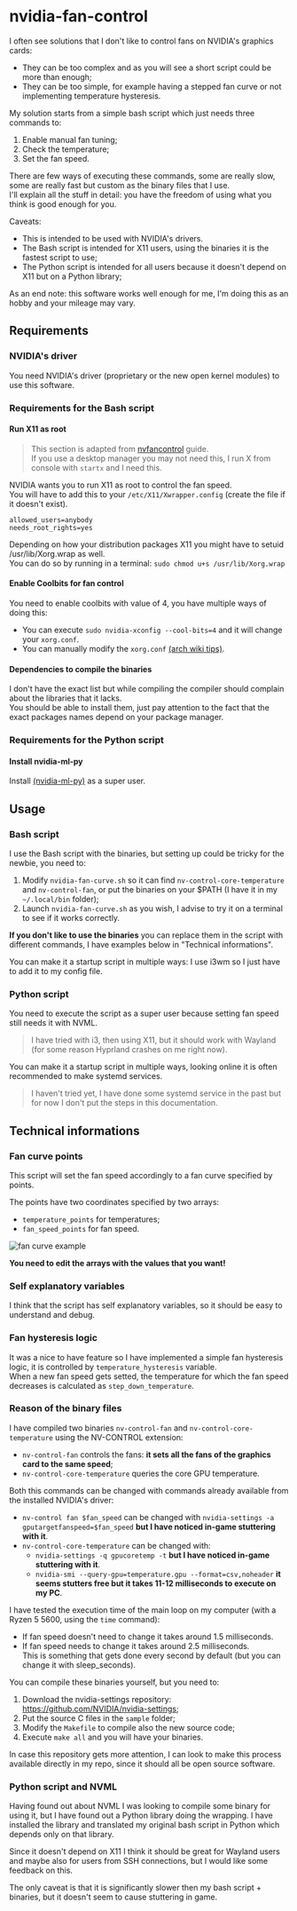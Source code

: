# nvidia-fan-control

I often see solutions that I don't like to control fans on NVIDIA's graphics cards:
- They can be too complex and as you will see a short script could be more than enough;
- They can be too simple, for example having a stepped fan curve or not implementing temperature hysteresis.

My solution starts from a simple bash script which just needs three commands to:
1. Enable manual fan tuning;
2. Check the temperature;
3. Set the fan speed.

There are few ways of executing these commands, some are really slow, some are really fast but custom as the binary files that I use.  
I'll explain all the stuff in detail: you have the freedom of using what you think is good enough for you.

Caveats:
- This is intended to be used with NVIDIA's drivers.
- The Bash script is intended for X11 users, using the binaries it is the fastest script to use;
- The Python script is intended for all users because it doesn't depend on X11 but on a Python library;

As an end note: this software works well enough for me, I'm doing this as an hobby and your mileage may vary.

## Requirements

### NVIDIA's driver
You need NVIDIA's driver (proprietary or the new open kernel modules) to use this software.

### Requirements for the Bash script

#### Run X11 as root
> This section is adapted from [nvfancontrol](https://github.com/foucault/nvfancontrol/tree/master) guide.  
> If you use a desktop manager you may not need this, I run X from console with `startx` and I need this.  

NVIDIA wants you to run X11 as root to control the fan speed.  
You will have to add this to your `/etc/X11/Xwrapper.config` (create the file if it doesn't exist).

```
allowed_users=anybody
needs_root_rights=yes
```

Depending on how your distribution packages X11 you might have to setuid /usr/lib/Xorg.wrap as well.  
You can do so by running in a terminal:
`sudo chmod u+s /usr/lib/Xorg.wrap`

#### Enable Coolbits for fan control
You need to enable coolbits with value of 4, you have multiple ways of doing this:
- You can execute `sudo nvidia-xconfig --cool-bits=4` and it will change your `xorg.conf`.
- You can manually modify the `xorg.conf` [(arch wiki tips)](https://wiki.archlinux.org/title/NVIDIA/Tips_and_tricks#Enabling_overclocking).

#### Dependencies to compile the binaries

I don't have the exact list but while compiling the compiler should complain about the libraries that it lacks.  
You should be able to install them, just pay attention to the fact that the exact packages names depend on your package manager.

### Requirements for the Python script

#### Install nvidia-ml-py
Install [(nvidia-ml-py)](https://pypi.org/project/nvidia-ml-py/) as a super user.

## Usage

### Bash script

I use the Bash script with the binaries, but setting up could be tricky for the newbie, you need to:  
1. Modify `nvidia-fan-curve.sh` so it can find `nv-control-core-temperature` and `nv-control-fan`, or put the binaries on your $PATH (I have it in my `~/.local/bin` folder);
2. Launch `nvidia-fan-curve.sh` as you wish, I advise to try it on a terminal to see if it works correctly.  

**If you don't like to use the binaries** you can replace them in the script with different commands, I have examples below in "Technical informations".  

You can make it a startup script in multiple ways: I use i3wm so I just have to add it to my config file.  

### Python script

You need to execute the script as a super user because setting fan speed still needs it with NVML.
> I have tried with i3, then using X11, but it should work with Wayland (for some reason Hyprland crashes on me right now).

You can make it a startup script in multiple ways, looking online it is often recommended to make systemd services.
> I haven't tried yet, I have done some systemd service in the past but for now I don't put the steps in this documentation.

## Technical informations

### Fan curve points

This script will set the fan speed accordingly to a fan curve specified by points.  

The points have two coordinates specified by two arrays:
- `temperature_points` for temperatures;
- `fan_speed_points` for fan speed.

![fan curve example](./fan_curve_example.png)

**You need to edit the arrays with the values that you want!**

### Self explanatory variables

I think that the script has self explanatory variables, so it should be easy to understand and debug.

### Fan hysteresis logic

It was a nice to have feature so I have implemented a simple fan hysteresis logic, it is controlled by `temperature_hysteresis` variable.  
When a new fan speed gets setted, the temperature for which the fan speed decreases is calculated as `step_down_temperature`.

### Reason of the binary files

I have compiled two binaries `nv-control-fan` and `nv-control-core-temperature` using the NV-CONTROL extension:
- `nv-control-fan` controls the fans: **it sets all the fans of the graphics card to the same speed**;
- `nv-control-core-temperature` queries the core GPU temperature.

Both this commands can be changed with commands already available from the installed NVIDIA's driver:
- `nv-control fan $fan_speed` can be changed with `nvidia-settings -a gputargetfanspeed=$fan_speed` **but I have noticed in-game stuttering with it**.
- `nv-control-core-temperature` can be changed with:
  - `nvidia-settings -q gpucoretemp -t` **but I have noticed in-game stuttering with it**.
  - `nvidia-smi --query-gpu=temperature.gpu --format=csv,noheader` **it seems stutters free but it takes 11-12 milliseconds to execute on my PC**.

I have tested the execution time of the main loop on my computer (with a Ryzen 5 5600, using the `time` command):
- If fan speed doesn't need to change it takes around 1.5 milliseconds.
- If fan speed needs to change it takes around 2.5 milliseconds.  
This is something that gets done every second by default (but you can change it with sleep_seconds).

You can compile these binaries yourself, but you need to:
1. Download the nvidia-settings repository: https://github.com/NVIDIA/nvidia-settings;
2. Put the source C files in the `sample` folder;
3. Modify the `Makefile` to compile also the new source code;
4. Execute `make all` and you will have your binaries.

In case this repository gets more attention, I can look to make this process available directly in my repo, since it should all be open source software.

### Python script and NVML

Having found out about NVML I was looking to compile some binary for using it, but I have found out a Python library doing the wrapping.
I have installed the library and translated my original bash script in Python which depends only on that library.

Since it doesn't depend on X11 I think it should be great for Wayland users and maybe also for users from SSH connections, but I would like some feedback on this.

The only caveat is that it is significantly slower then my bash script + binaries, but it doesn't seem to cause stuttering in game.

